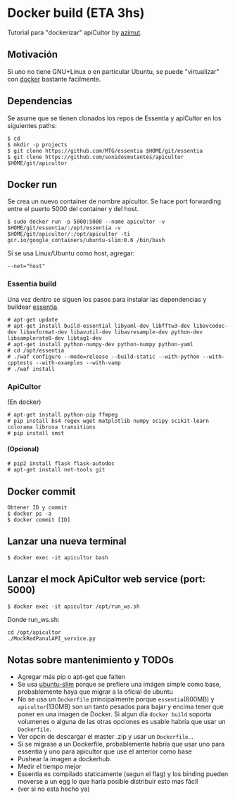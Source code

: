 # Docker build (ETA 3hs)

Tutorial para "dockerizar" apiCultor by [azimut].

## Motivación

Si uno no tiene GNU+Linux o en particular Ubuntu, se puede "virtualizar" con [docker] bastante facilmente.

## Dependencias

Se asume que se tienen clonados los repos de Essentia y apiCultor en los siguientes paths:

```
$ cd
$ mkdir -p projects
$ git clone https://github.com/MTG/essentia $HOME/git/essentia
$ git clone https://github.com/sonidosmutantes/apicultor $HOME/git/apicultor
```

## Docker run

Se crea un nuevo container de nombre apicultor. Se hace port forwarding entre el puerto 5000 del container y del host.

```
$ sudo docker run -p 5000:5000 --name apicultor -v $HOME/git/essentia/:/opt/essentia -v $HOME/git/apicultor/:/opt/apicultor -ti gcr.io/google_containers/ubuntu-slim:0.6 /bin/bash
```

Si se usa Linux/Ubuntu como host, agregar:  
``` 
--net="host"
```

### Essentia build
Una vez dentro se siguen los pasos para instalar las dependencias y buildear [essentia].

```
# apt-get update
# apt-get install build-essential libyaml-dev libfftw3-dev libavcodec-dev libavformat-dev libavutil-dev libavresample-dev python-dev libsamplerate0-dev libtag1-dev
# apt-get install python-numpy-dev python-numpy python-yaml
# cd /opt/essentia
# ./waf configure --mode=release --build-static --with-python --with-cpptests --with-examples --with-vamp
# ./waf install
```

### ApiCultor
(En docker)

```
# apt-get install python-pip ffmpeg
# pip install bs4 regex wget matplotlib numpy scipy scikit-learn colorama librosa transitions
# pip install smst
```
 
#### (Opcional)

```
# pip2 install flask flask-autodoc
# apt-get install net-tools git
```

## Docker commit

```
Obtener ID y commit
$ docker ps -a
$ docker commit [ID]
```

## Lanzar una nueva terminal

```
$ docker exec -it apicultor bash
```

## Lanzar el mock ApiCultor web service (port: 5000)

```
$ docker exec -it apicultor /opt/run_ws.sh
```

Donde run_ws.sh:

```
cd /opt/apicultor
./MockRedPanalAPI_service.py
```

## Notas sobre mantenimiento y TODOs

* Agregar más pip o apt-get que falten
* Se usa [ubuntu-slim] porque se prefiere una imágen simple como base, probablemente haya que migrar a la oficial de ubuntu
* No se usa un `Dockerfile` principalmente porque `essentia`(600MB) y `apicultor`(130MB) son un tanto pesados para bajar y encima tener que poner en una imagen de Docker. Si algun dia `docker build` soporta volumenes o alguna de las otras opciones es usable habría que usar un `Dockerfile`.
 * Ver opcin de descargar el master .zip y usar un `Dockerfile`...
 * Si se migrase a un Dockerfile, probablemente habría que usar uno para essentia y uno para apicultor que use el anterior como base
* Pushear la imagen a dockerhub.
* Medir el tiempo mejor
* Essentia es compilado staticamente (segun el flag) y los binding pueden moverse a un egg lo que haría posible distribuir esto mas fácil
 * (ver si no esta hecho ya)

[azimut]: https://github.com/azimut
[docker]: https://docs.docker.com/engine/installation/
[essentia]: http://essentia.upf.edu/documentation/installing.html
[ubuntu-slim]: https://github.com/kubernetes/contrib/blob/master/images/ubuntu-slim/Dockerfile.build

